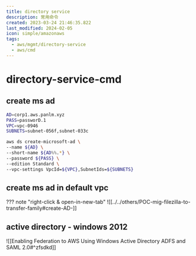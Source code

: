 ```yaml
---
title: directory service
description: 常用命令
created: 2023-03-24 21:46:35.822
last_modified: 2024-02-05
icon: simple/amazonaws
tags:
  - aws/mgmt/directory-service
  - aws/cmd
---
```


# directory-service-cmd

## create ms ad

```sh
AD=corp1.aws.panlm.xyz
PASS=passworD.1
VPC=vpc-0946
SUBNETS=subnet-056f,subnet-033c

aws ds create-microsoft-ad \
--name ${AD} \
--short-name ${AD%%.*} \
--password ${PASS} \
--edition Standard \
--vpc-settings VpcId=${VPC},SubnetIds=${SUBNETS}

```

## create ms ad in default vpc

??? note "right-click & open-in-new-tab"
    ![[../../others/POC-mig-filezilla-to-transfer-family#create-AD-]]


## active directory - windows 2012

![[Enabling Federation to AWS Using Windows Active Directory ADFS and SAML 2.0#^zfsdkd]]



